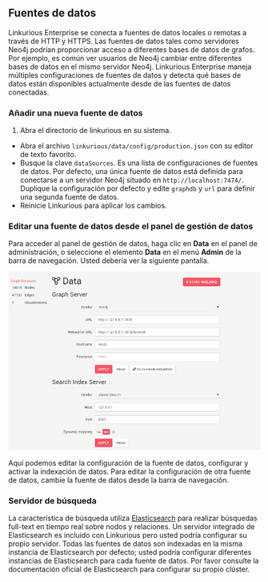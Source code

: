 ## Fuentes de datos

Linkurious Enterprise se conecta a fuentes de datos locales o remotas a través de HTTP y HTTPS. Las fuentes de datos tales como servidores Neo4j podrían proporcionar acceso a diferentes bases de datos de grafos. Por ejemplo, es común ver usuarios de Neo4j cambiar entre diferentes bases de datos en el mismo servidor Neo4j. Linkurious Enterprise maneja múltiples configuraciones de fuentes de datos y detecta qué bases de datos están disponibles actualmente desde de las fuentes de datos conectadas.

### Añadir una nueva fuente de datos

1. Abra el directorio de linkurious en su sistema.
- Abra el archivo `linkurious/data/config/production.json` con su editor de texto favorito.
- Busque la clave `dataSources`. Es una lista de configuraciones de fuentes de datos. Por defecto, una única fuente de datos está definida para conectarse a un servidor Neo4j situado en `http://localhost:7474/`. Duplique la configuración por defecto y edite `graphdb` y `url` para definir una segunda fuente de datos.
- Reinicie Linkurious para aplicar los cambios.

### Editar una fuente de datos desde el panel de gestión de datos

Para acceder al panel de gestión de datos, haga clic en **Data** en el panel de administración, o seleccione el elemento **Data** en el menú **Admin** de la barra de navegación. Usted debería ver la siguiente pantalla.

![](../../en/administrate/admin-data-server.png)

Aquí podemos editar la configuración de la fuente de datos, configurar y activar la indexación de datos. Para editar la configuración de otra fuente de datos, cambie la fuente de datos desde la barra de navegación.

### Servidor de búsqueda

La característica de búsqueda utiliza [Elasticsearch](https://www.elastic.co/products/elasticsearch) para realizar búsquedas full-text en tiempo real sobre nodos y relaciones. Un servidor integrado de Elasticsearch es incluido con Linkurious pero usted podría configurar su propio servidor. Todas las fuentes de datos son indexadas en la misma instancia de Elasticsearch por defecto; usted podría configurar diferentes instancias de Elasticsearch para cada fuente de datos. Por favor consulte la documentación oficial de Elasticsearch para configurar su propio clúster.
